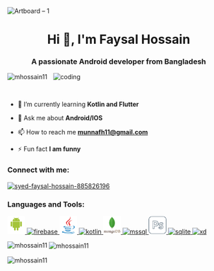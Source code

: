 
![Artboard – 1](https://user-images.githubusercontent.com/56032040/194470714-9adebb85-a52e-49b1-8118-6804ebd3907c.jpg)
<h1 align="center">Hi 👋, I'm Faysal Hossain</h1>
<h3 align="center">A passionate Android developer from Bangladesh</h3>

<img align="right" alt="coding" width="400" src="https://user-images.githubusercontent.com/56032040/194469650-d2f93495-de8b-4f89-920a-f6af4639a1f1.gif">
<p align="left"> <img src="https://komarev.com/ghpvc/?username=mhossain11&label=Profile%20views&color=0e75b6&style=flat" alt="mhossain11" /> </p>

<p align="left"> <a href="https://twitter.com/" target="blank"><img src="https://img.shields.io/twitter/follow/?logo=twitter&style=for-the-badge" alt="" /></a> </p>

- 🌱 I’m currently learning **Kotlin and Flutter**

- 💬 Ask me about **Android/IOS**

- 📫 How to reach me **munnafh11@gmail.com**

- ⚡ Fun fact **I am funny**

<h3 align="left">Connect with me:</h3>
<p align="left">
<a href="https://linkedin.com/in/syed-faysal-hossain-885826196" target="blank"><img align="center" src="https://raw.githubusercontent.com/rahuldkjain/github-profile-readme-generator/master/src/images/icons/Social/linked-in-alt.svg" alt="syed-faysal-hossain-885826196" height="30" width="40" /></a>
</p>

<h3 align="left">Languages and Tools:</h3>
<p align="left"> <a href="https://developer.android.com" target="_blank" rel="noreferrer"> <img src="https://raw.githubusercontent.com/devicons/devicon/master/icons/android/android-original-wordmark.svg" alt="android" width="40" height="40"/> </a> <a href="https://firebase.google.com/" target="_blank" rel="noreferrer"> <img src="https://www.vectorlogo.zone/logos/firebase/firebase-icon.svg" alt="firebase" width="40" height="40"/> </a> <a href="https://www.java.com" target="_blank" rel="noreferrer"> <img src="https://raw.githubusercontent.com/devicons/devicon/master/icons/java/java-original.svg" alt="java" width="40" height="40"/> </a> <a href="https://kotlinlang.org" target="_blank" rel="noreferrer"> <img src="https://www.vectorlogo.zone/logos/kotlinlang/kotlinlang-icon.svg" alt="kotlin" width="40" height="40"/> </a> <a href="https://www.mongodb.com/" target="_blank" rel="noreferrer"> <img src="https://raw.githubusercontent.com/devicons/devicon/master/icons/mongodb/mongodb-original-wordmark.svg" alt="mongodb" width="40" height="40"/> </a> <a href="https://www.microsoft.com/en-us/sql-server" target="_blank" rel="noreferrer"> <img src="https://www.svgrepo.com/show/303229/microsoft-sql-server-logo.svg" alt="mssql" width="40" height="40"/> </a> <a href="https://www.photoshop.com/en" target="_blank" rel="noreferrer"> <img src="https://raw.githubusercontent.com/devicons/devicon/master/icons/photoshop/photoshop-line.svg" alt="photoshop" width="40" height="40"/> </a> <a href="https://www.sqlite.org/" target="_blank" rel="noreferrer"> <img src="https://www.vectorlogo.zone/logos/sqlite/sqlite-icon.svg" alt="sqlite" width="40" height="40"/> </a> <a href="https://www.adobe.com/products/xd.html" target="_blank" rel="noreferrer"> <img src="https://cdn.worldvectorlogo.com/logos/adobe-xd.svg" alt="xd" width="40" height="40"/> </a> </p>

<p><img align="left" src="https://github-readme-stats.vercel.app/api/top-langs?username=mhossain11&show_icons=true&locale=en&layout=compact" alt="mhossain11" /></p>

<p>&nbsp;<img align="center" src="https://github-readme-stats.vercel.app/api?username=mhossain11&show_icons=true&locale=en" alt="mhossain11" /></p>

<p><img align="center" src="https://github-readme-streak-stats.herokuapp.com/?user=mhossain11&" alt="mhossain11" /></p>

